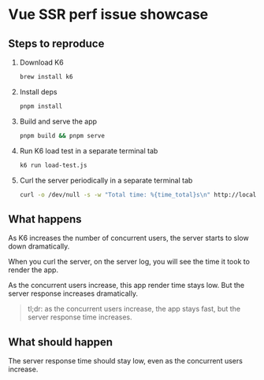 # Vue SSR perf issue showcase

## Steps to reproduce

1. Download K6
   ```sh
   brew install k6
   ```
2. Install deps 
    ```sh
    pnpm install
    ```
3. Build and serve the app
    ```sh
    pnpm build && pnpm serve
    ```
4. Run K6 load test in a separate terminal tab 
    ```sh
    k6 run load-test.js
    ```
5. Curl the server periodically in a separate terminal tab 
    ```sh
    curl -o /dev/null -s -w "Total time: %{time_total}s\n" http://localhost:6173/test/
    ```

## What happens

As K6 increases the number of concurrent users, the server starts to slow down dramatically.

When you curl the server, on the server log, you will see the time it took to render the app.

As the concurrent users increase, this app render time stays low. But the server response increases dramatically.

> tl;dr: as the concurrent users increase, the app stays fast, but the server response time increases.

## What should happen

The server response time should stay low, even as the concurrent users increase.
